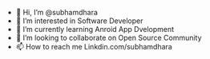 - 👋 Hi, I’m @subhamdhara
- 👀 I’m interested in Software Developer
- 🌱 I’m currently learning Anroid App Dvelopment
- 💞️ I’m looking to collaborate on Open Source Community
- 📫 How to reach me Linkdin.com/subhamdhara

<!---
dhararahul/dhararahul is a ✨ special ✨ repository because its `README.md` (this file) appears on your GitHub profile.
You can click the Preview link to take a look at your changes.
--->
